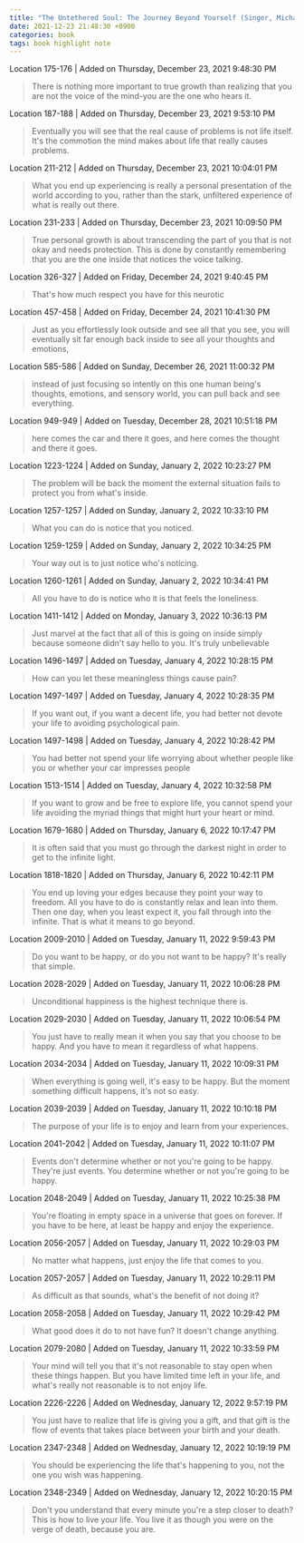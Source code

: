 ```yaml
---
title: "The Untethered Soul: The Journey Beyond Yourself (Singer, Michael A.)"
date: 2021-12-23 21:48:30 +0900
categories: book
tags: book highlight note
---
```


Location 175-176 | Added on Thursday, December 23, 2021 9:48:30 PM

> There is nothing more important to true growth than realizing that you are not the voice of the mind-you are the one who hears it.

Location 187-188 | Added on Thursday, December 23, 2021 9:53:10 PM

> Eventually you will see that the real cause of problems is not life itself. It's the commotion the mind makes about life that really causes problems.

Location 211-212 | Added on Thursday, December 23, 2021 10:04:01 PM

> What you end up experiencing is really a personal presentation of the world according to you, rather than the stark, unfiltered experience of what is really out there.

Location 231-233 | Added on Thursday, December 23, 2021 10:09:50 PM

> True personal growth is about transcending the part of you that is not okay and needs protection. This is done by constantly remembering that you are the one inside that notices the voice talking.

Location 326-327 | Added on Friday, December 24, 2021 9:40:45 PM

> That's how much respect you have for this neurotic

Location 457-458 | Added on Friday, December 24, 2021 10:41:30 PM

> Just as you effortlessly look outside and see all that you see, you will eventually sit far enough back inside to see all your thoughts and emotions,

Location 585-586 | Added on Sunday, December 26, 2021 11:00:32 PM

> instead of just focusing so intently on this one human being's thoughts, emotions, and sensory world, you can pull back and see everything.

Location 949-949 | Added on Tuesday, December 28, 2021 10:51:18 PM

> here comes the car and there it goes, and here comes the thought and there it goes.

Location 1223-1224 | Added on Sunday, January 2, 2022 10:23:27 PM

> The problem will be back the moment the external situation fails to protect you from what's inside.

Location 1257-1257 | Added on Sunday, January 2, 2022 10:33:10 PM

> What you can do is notice that you noticed.

Location 1259-1259 | Added on Sunday, January 2, 2022 10:34:25 PM

> Your way out is to just notice who's noticing.

Location 1260-1261 | Added on Sunday, January 2, 2022 10:34:41 PM

> All you have to do is notice who it is that feels the loneliness.

Location 1411-1412 | Added on Monday, January 3, 2022 10:36:13 PM

> Just marvel at the fact that all of this is going on inside simply because someone didn't say hello to you. It's truly unbelievable

Location 1496-1497 | Added on Tuesday, January 4, 2022 10:28:15 PM

> How can you let these meaningless things cause pain?

Location 1497-1497 | Added on Tuesday, January 4, 2022 10:28:35 PM

> If you want out, if you want a decent life, you had better not devote your life to avoiding psychological pain.

Location 1497-1498 | Added on Tuesday, January 4, 2022 10:28:42 PM

> You had better not spend your life worrying about whether people like you or whether your car impresses people

Location 1513-1514 | Added on Tuesday, January 4, 2022 10:32:58 PM

> If you want to grow and be free to explore life, you cannot spend your life avoiding the myriad things that might hurt your heart or mind.

Location 1679-1680 | Added on Thursday, January 6, 2022 10:17:47 PM

> It is often said that you must go through the darkest night in order to get to the infinite light.

Location 1818-1820 | Added on Thursday, January 6, 2022 10:42:11 PM

> You end up loving your edges because they point your way to freedom. All you have to do is constantly relax and lean into them. Then one day, when you least expect it, you fall through into the infinite. That is what it means to go beyond.

Location 2009-2010 | Added on Tuesday, January 11, 2022 9:59:43 PM

> Do you want to be happy, or do you not want to be happy? It's really that simple.

Location 2028-2029 | Added on Tuesday, January 11, 2022 10:06:28 PM

> Unconditional happiness is the highest technique there is.

Location 2029-2030 | Added on Tuesday, January 11, 2022 10:06:54 PM

> You just have to really mean it when you say that you choose to be happy. And you have to mean it regardless of what happens.

Location 2034-2034 | Added on Tuesday, January 11, 2022 10:09:31 PM

> When everything is going well, it's easy to be happy. But the moment something difficult happens, it's not so easy.

Location 2039-2039 | Added on Tuesday, January 11, 2022 10:10:18 PM

> The purpose of your life is to enjoy and learn from your experiences.

Location 2041-2042 | Added on Tuesday, January 11, 2022 10:11:07 PM

> Events don't determine whether or not you're going to be happy. They're just events. You determine whether or not you're going to be happy.

Location 2048-2049 | Added on Tuesday, January 11, 2022 10:25:38 PM

> You're floating in empty space in a universe that goes on forever. If you have to be here, at least be happy and enjoy the experience.

Location 2056-2057 | Added on Tuesday, January 11, 2022 10:29:03 PM

> No matter what happens, just enjoy the life that comes to you.

Location 2057-2057 | Added on Tuesday, January 11, 2022 10:29:11 PM

> As difficult as that sounds, what's the benefit of not doing it?

Location 2058-2058 | Added on Tuesday, January 11, 2022 10:29:42 PM

> What good does it do to not have fun? It doesn't change anything.

Location 2079-2080 | Added on Tuesday, January 11, 2022 10:33:59 PM

> Your mind will tell you that it's not reasonable to stay open when these things happen. But you have limited time left in your life, and what's really not reasonable is to not enjoy life.

Location 2226-2226 | Added on Wednesday, January 12, 2022 9:57:19 PM

> You just have to realize that life is giving you a gift, and that gift is the flow of events that takes place between your birth and your death.

Location 2347-2348 | Added on Wednesday, January 12, 2022 10:19:19 PM

> You should be experiencing the life that's happening to you, not the one you wish was happening.

Location 2348-2349 | Added on Wednesday, January 12, 2022 10:20:15 PM

> Don't you understand that every minute you're a step closer to death? This is how to live your life. You live it as though you were on the verge of death, because you are.
